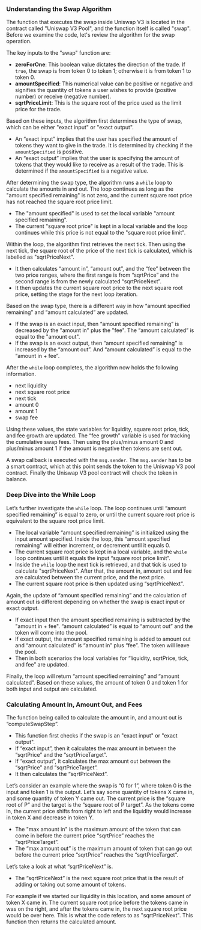 ### Understanding the Swap Algorithm

The function that executes the swap inside Uniswap V3 is located in the contract called "Uniswap V3 Pool", and the function itself is called "swap". Before we examine the code, let's review the algorithm for the swap operation.

The key inputs to the "swap" function are:
-   **zeroForOne**: This boolean value dictates the direction of the trade. If `true`, the swap is from token 0 to token 1; otherwise it is from token 1 to token 0.
-   **amountSpecified**:  This numerical value can be positive or negative and signifies the quantity of tokens a user wishes to provide (positive number) or receive (negative number).
-   **sqrtPriceLimit**: This is the square root of the price used as the limit price for the trade.

Based on these inputs, the algorithm first determines the type of swap, which can be either "exact input" or "exact output". 
- An “exact input” implies that the user has specified the amount of tokens they want to give in the trade. It is determined by checking if the `amountSpecified` is positive. 
- An “exact output” implies that the user is specifying the amount of tokens that they would like to receive as a result of the trade. This is determined if the `amountSpecified` is a negative value.

After determining the swap type, the algorithm runs a `while` loop to calculate the amounts in and out. The loop continues as long as the "amount specified remaining" is not zero, and the current square root price has not reached the square root price limit.
- The "amount specified" is used to set the local variable "amount specified remaining".
- The current "square root price" is kept in a local variable and the loop continues while this price is not equal to the "square root price limit".

Within the loop, the algorithm first retrieves the next tick. Then using the next tick, the square root of the price of the next tick is calculated, which is labelled as  "sqrtPriceNext".
- It then calculates “amount in”, “amount out”, and the “fee” between the two price ranges, where the first range is from “sqrtPrice” and the second range is from the newly calculated “sqrtPriceNext”.
- It then updates the current square root price to the next square root price, setting the stage for the next loop iteration.

Based on the swap type, there is a different way in how “amount specified remaining” and “amount calculated” are updated.
- If the swap is an exact input, then “amount specified remaining” is decreased by the "amount in" plus the "fee". The “amount calculated” is equal to the "amount out".
- If the swap is an exact output, then “amount specified remaining” is increased by the “amount out”. And “amount calculated” is equal to the “amount in + fee”.

After the `while` loop completes, the algorithm now holds the following information.
- next liquidity
- next square root price
- next tick
- amount 0
- amount 1
- swap fee

Using these values, the state variables for liquidity, square root price, tick, and fee growth are updated.  The “fee growth” variable is used for tracking the cumulative swap fees. Then using the plus/minus amount 0 and plus/minus amount 1 if the amount is negative then tokens are sent out.

A swap callback is executed with the `msg.sender`. The `msg.sender` has to be a smart contract, which at this point sends the token to the Uniswap V3 pool contract. Finally the Uniswap V3 pool contract will check the token in balance.

### Deep Dive into the While Loop
Let’s further investigate the `while` loop.
The loop continues until “amount specified remaining” is equal to zero, or until the current square root price is equivalent to the square root price limit. 
- The local variable “amount specified remaining” is initialized using the input amount specified. Inside the loop, this “amount specified remaining” will either increment, or decrement until it equals 0.
- The current square root price is kept in a local variable, and the `while` loop continues until it equals the input “square root price limit”.
-  Inside the `while` loop the next tick is retrieved, and that tick is used to calculate "sqrtPriceNext". After that, the amount in, amount out and fee are calculated between the current price, and the next price.
- The current square root price is then updated using “sqrtPriceNext”.

Again, the update of “amount specified remaining” and the calculation of amount out is different depending on whether the swap is exact input or exact output.
- If exact input then the amount specified remaining is subtracted by the "amount in + fee".  “amount calculated” is equal to “amount out” and the token will come into the pool.
- If exact output, the amount specified remaining is added to amount out and “amount calculated” is “amount in” plus “fee”. The token will leave the pool.
- Then in both scenarios the local variables for “liquidity, sqrtPrice, tick, and fee” are updated.

Finally, the loop will return “amount specified remaining” and “amount calculated”. Based on these values, the amount of token 0 and token 1 for both input and output are calculated.

### Calculating Amount In, Amount Out, and Fees

The function being called to calculate the amount in, and amount out is “computeSwapStep”.
- This function first checks if the swap is an "exact input" or "exact output".
- If “exact input”, then it calculates the max amount in between the “sqrtPrice” and the “sqrtPriceTarget”.
- If “exact output”, it calculates the max amount out between the “sqrtPrice” and “sqrtPriceTarget”.
- It then calculates the “sqrtPriceNext”.

Let’s consider an example where the swap is “0 for 1”, where token 0 is the input and token 1 is the output. Let’s say some quantity of tokens X came in, and some quantity of token Y came out. The current price is the “square root of P” and the target is the “square root of P target”.  As the tokens come in, the current price shifts from right to left and the liquidity would increase in token X and decrease in token Y.
- The "max amount in" is the maximum amount of the token that can come in before the current price “sqrtPrice” reaches the “sqrtPriceTarget”. 
- The “max amount out” is the maximum amount of token that can go out before the current price “sqrtPrice” reaches the “sqrtPriceTarget”.
 
Let’s take a look at what “sqrtPriceNext” is.
- The “sqrtPriceNext” is the next square root price that is the result of adding or taking out some amount of tokens.

For example if we started our liquidity in this location, and some amount of token X came in. The current square root price before the tokens came in was on the right, and after the tokens came in, the next square root price would be over here.  This is what the code refers to as "sqrtPriceNext". This function then returns the calculated amount.
